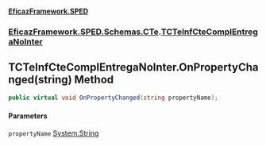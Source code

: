 #### [EficazFramework.SPED](EficazFrameworkSPED.md 'EficazFramework SPED')
### [EficazFramework.SPED.Schemas.CTe](EficazFramework.SPED.Schemas.CTe.md 'EficazFramework.SPED.Schemas.CTe').[TCTeInfCteComplEntregaNoInter](EficazFramework.SPED.Schemas.CTe/TCTeInfCteComplEntregaNoInter.md 'EficazFramework.SPED.Schemas.CTe.TCTeInfCteComplEntregaNoInter')

## TCTeInfCteComplEntregaNoInter.OnPropertyChanged(string) Method

```csharp
public virtual void OnPropertyChanged(string propertyName);
```
#### Parameters

<a name='EficazFramework.SPED.Schemas.CTe.TCTeInfCteComplEntregaNoInter.OnPropertyChanged(string).propertyName'></a>

`propertyName` [System.String](https://docs.microsoft.com/en-us/dotnet/api/System.String 'System.String')